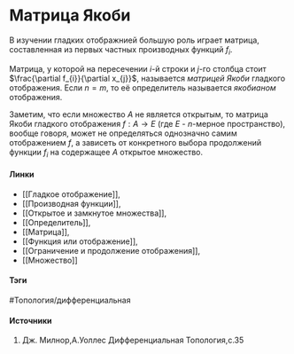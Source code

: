 # Матрица Якоби
В изучении гладких отображнией большую роль играет матрица, составленная из первых частных производных функций $f_{i}$.

Матрица, у которой на пересечении $i$-й строки и $j$-го столбца стоит $\frac{\partial f_{i}}{\partial x_{j}}$, называется *матрицей Якоби* гладкого отображения. Если $n=m$, то её определитель называется *якобианом* отображения.

Заметим, что если множество $A$ не является открытым, то матрица Якоби гладкого отображения $f:A\rightarrow E$ (где $E$ - $n$-мерное пространство), вообще говоря, может не определяться однозначно самим отображением $f$, а зависеть от конкретного выбора продолжений функции $f_{i}$ на содержащее $A$ открытое множество.
#### Линки
- [[Гладкое отображение]],
- [[Производная функции]],
- [[Открытое и замкнутое множества]],
- [[Определитель]],
- [[Матрица]],
- [[Функция или отображение]],
- [[Ограничение и продолжение отображения]],
- [[Множество]]
#### Тэги
 #Топология/дифференциальная 
#### Источники
1. Дж. Милнор,А.Уоллес Дифференциальная Топология,с.35
